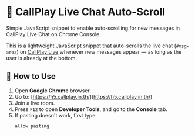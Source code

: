 # 📜 CallPlay Live Chat Auto-Scroll
Simple JavaScript snippet to enable auto-scrolling for new messages in CallPlay Live Chat on Chrome Console.

This is a lightweight JavaScript snippet that auto-scrolls the live chat (`#msg-area`) on [CallPlay Live](https://h5.callplay.in.th/) whenever new messages appear — as long as the user is already at the bottom.

## 📌 How to Use

1. Open **Google Chrome** browser.
2. Go to: [https://h5.callplay.in.th/](https://h5.callplay.in.th/)
3. Join a live room.
4. Press `F12` to open **Developer Tools**, and go to the **Console** tab.
5. If pasting doesn't work, first type:
   ```js
   allow pasting
